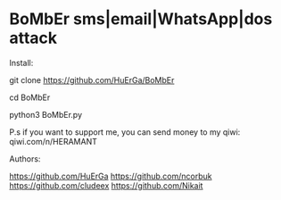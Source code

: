 # BoMbEr sms|email|WhatsApp|dos attack 

Install:

git clone https://github.com/HuErGa/BoMbEr

cd BoMbEr

python3 BoMbEr.py

P.s if you want to support me, you can send money to my qiwi: qiwi.com/n/HERAMANT

Authors:

https://github.com/HuErGa
https://github.com/ncorbuk
https://github.com/cludeex
https://github.com/Nikait
